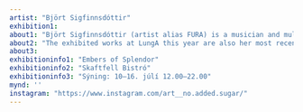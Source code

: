 ```yaml
---
artist: "Björt Sigfinnsdóttir"
exhibition1: 
about1: "Björt Sigfinnsdóttir (artist alias FURA) is a musician and multimedia artist born, raised and based in Seyðisfjörður. Björt has traveled the world with her music for over a decade now but has turned more to visual and performative art in recent years."
about2: "The exhibited works at LungA this year are also her most recent work of 2023 made in Seyðisfjörður and are part of an experimental series with a focus on materiality. Through her performative works, Björt likes to evoke multiple senses at once. In this exhibition, “Embers of splendor”, that translates by her using materials that are tactile and give a multi dimensional sensory experience."
about3: 
exhibitioninfo1: "Embers of Splendor"
exhibitioninfo2: "Skaftfell Bistró"
exhibitioninfo3: "Sýning: 10–16. júlí 12.00–22.00"
mynd: ''
instagram: "https://www.instagram.com/art__no.added.sugar/"
---
```

